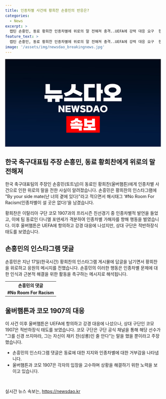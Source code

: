 ```yaml
---
title: 인종차별 사건에 황희찬 손흥민의 반응은?
categories:
  - News
excerpt: >
  캡틴 손흥민, 동료 황희찬 인종차별에 위로의 말 전해져 충격..UEFA에 강력 대응 요구  한국 축구대표팀 주장 손흥민이 토트넘 연습 중 인종차별을 당한 황희찬에게 난 너의 곁에 있다는 위로의 말을 전했다. 황희찬은 프리시즌 친선경기 중 인종차별적 발언을 들었고, 이에 팀 동료가 가해자를 향해 퇴장당했다. 울버햄튼은 UEFA에 강력 대응을 요구하고, 이에 대한 코모 구단의 적반하장식 태도에 충격과 분노를 표했다. 사건은 여론을 끌며 축구계에 큰 파장을 일으키고 있다.
feature_text: >
  캡틴 손흥민, 동료 황희찬 인종차별에 위로의 말 전해져 충격..UEFA에 강력 대응 요구  한국 축구대표팀 주장 손흥민이 토트넘 연습 중 인종차별을 당한 황희찬에게 난 너의 곁에 있다는 위로의 말을 전했다. 황희찬은 프리시즌 친선경기 중 인종차별적 발언을 들었고, 이에 팀 동료가 가해자를 향해 퇴장당했다. 울버햄튼은 UEFA에 강력 대응을 요구하고, 이에 대한 코모 구단의 적반하장식 태도에 충격과 분노를 표했다. 사건은 여론을 끌며 축구계에 큰 파장을 일으키고 있다.
image: '/assets/img/newsdao_breakingnews.jpg'
---
```


<p><img src="/assets/img/newsdao_breakingnews.jpg" alt="flaretime 속보" /></p>

<h2 data-ke-size="size26">한국 축구대표팀 주장 손흥민, 동료 황희찬에게 위로의 말 전해져</h2>

<p data-ke-size="size16">한국 축구대표팀의 주장인 손흥민(토트넘)이 동료인 황희찬(울버햄튼)에게 인종차별 사건으로 인한 위로의 말을 전한 사실이 알려졌습니다. 손흥민은 황희찬의 인스타그램에 "By your side mate(난 너의 곁에 있다)"라고 적으면서 해시태그 ‘#No Room For Racism(인종차별이 설 곳은 없다)’을 남겼습니다.</p>

<p data-ke-size="size16">황희찬은 이탈리아 구단 코모 1907과의 프리시즌 친선경기 중 인종차별적 발언을 들었고, 이에 팀 동료인 다니엘 포덴세가 격분하여 인종차별 가해자를 향해 행동을 벌였습니다. 이후 울버햄튼은 UEFA에 항의하고 강경 대응에 나섰지만, 상대 구단은 적반하장식 태도를 보였습니다.</p>

<h2 data-ke-size="size26">손흥민의 인스타그램 댓글</h2>

<p data-ke-size="size16">손흥민은 지난 17일(한국시간) 황희찬의 인스타그램 게시물에 답글을 남기면서 황희찬을 위로하고 응원의 메시지를 전했습니다. 손흥민의 이러한 행동은 인종차별 문제에 대한 인식과 근본적 해결을 위한 활동을 촉구하는 메시지로 해석됩니다.</p>

<table>
    <tbody>
        <tr>
            <td style="text-align: center; height: 17px;"><b>손흥민의 댓글</b></td>
        </tr>
        <tr>
            <td style="text-align: center; height: 17px;"><b>#No Room For Racism</b></td>
        </tr>
    </tbody>
</table>

<h2 data-ke-size="size26">울버햄튼과 코모 1907의 대응</h2>

<p data-ke-size="size16">이 사건 이후 울버햄튼은 UEFA에 항의하고 강경 대응에 나섰으나, 상대 구단인 코모 1907은 적반하장식 태도를 보였습니다. 코모 구단은 구단 공식 채널을 통해 해당 선수가 "그를 신경 쓰지마라, 그는 자신이 채키 찬(성룡)인 줄 안다"는 말을 했을 뿐이라고 주장했습니다.</p>

<ul>
    <li>손흥민의 인스타그램 댓글은 동료에 대한 지지와 인종차별에 대한 거부감을 나타냅니다.</li>
    <li>울버햄튼과 코모 1907은 각자의 입장을 고수하며 상황을 해결하기 위한 노력을 보이고 있습니다.</li>
</ul>

<p data-ke-size="size16">&nbsp;</p>
실시간 뉴스 속보는, <a href="https://newsdao.kr" rel="dofollow">https://newsdao.kr</a>


